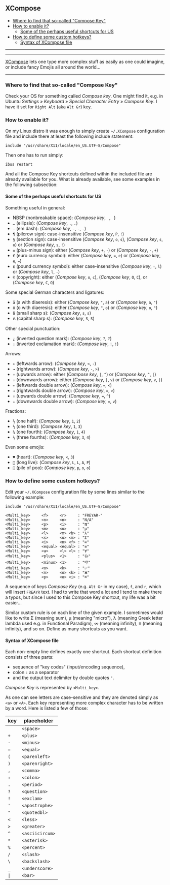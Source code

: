 ## XCompose

 - [Where to find that so-called "Compose Key"](#where-to-find-that-so-called-compose-key)
 - [How to enable it?](#how-to-enable-it)
     - [Some of the perhaps useful shortcuts for US](#some-of-the-perhaps-useful-shortcuts-for-us) 
 - [How to define some custom hotkeys?](#how-to-define-some-custom-hotkeys)
     - [Syntax of XCompose file](#syntax-of-xcompose-file) 

---

---

[XCompose](https://wiki.debian.org/XCompose) lets one type more complex stuff as easily as one could imagine, 
or include fancy Emojis all around the world...

---

### Where to find that so-called "Compose Key"

Check your OS for something called _Compose key_. One might find it, e.g. in Ubuntu _Settings_ » _Keyboard_ » 
_Special Character Entry_ » _Compose Key_. I have it set for `Right Alt` (aka `Alt Gr`) key.


### How to enable it?

On my Linux distro it was enough to simply create `~/.XCompose` configuration file and include there at least the 
following include statement:

```
include "/usr/share/X11/locale/en_US.UTF-8/Compose"
```

Then one has to run simply:

```shell
ibus restart
```

And all the Compose Key shortcuts defined within the included file are already available for you. What is already
available, see some examples in the following subsection:


#### Some of the perhaps useful shortcuts for US

Something useful in general:
- NBSP (nonbreakable space): (_Compose key_, ` `, ` `)
- `…` (ellipsis): (_Compose key_, `.`, `.`)
- `—` (em dash): (_Compose key_, `-`, `-`, `-`)
- `¶` (pilcrow sign): case-insensitive (_Compose key_, `P`, `!`)
- `§` (section sign): case-insensitive (_Compose key_, `o`, `s`), (_Compose key_, `s`, `o`) or (_Compose key_, `s`, `!`) 
- `±` (plus-minus sign): either (_Compose key_, `+`, `-`) or (_Compose key_, `-`, `+`)
- `€` (euro currency symbol): either (_Compose key_, `=`, `e`) or (_Compose key_, `e`, `=`)
- `£` (pound currency symbol): either case-insensitive (_Compose key_, `-`, `l`) or (_Compose key_, `l`, `-`)
- `©` (copyright): either (_Compose key_, `o`, `c`), (_Compose key_, `O`, `C`), or (_Compose key_, `C`, `O`)

Some special German characters and ligatures:
- `ä` (a with diaeresis): either (_Compose key_, `"`, `a`) or (_Compose key_, `a`, `"`)
- `ö` (o with diaeresis): either (_Compose key_, `"`, `o`) or (_Compose key_, `o`, `"`)
- `ß` (small sharp s): (_Compose key_, `s`, `s`)
- `ẞ` (capital sharp s): (_Compose key_, `S`, `S`)

Other special punctuation:
- `¿` (inverted question mark): (_Compose key_, `?`, `?`)
- `¡` (inverted exclamation mark): (_Compose key_, `!`, `!`)

Arrows:
- `←` (leftwards arrow): (_Compose key_, `<`, `-`)
- `→` (rightwards arrow): (_Compose key_, `-`, `>`)
- `↑` (upwards arrow): either (_Compose key_, `|`, `^`) or (_Compose key_, `^`, `|`)
- `↓` (downwards arrow): either (_Compose key_, `|`, `v`) or (_Compose key_, `v`, `|`)
- `⇐` (leftwards double arrow): (_Compose key_, `=`, `<`)
- `⇒` (rightwards double arrow): (_Compose key_, `=`, `>`)
- `⇑` (upwards double arrow): (_Compose key_, `=`, `^`)
- `⇓` (downwards double arrow): (_Compose key_, `=`, `v`)

Fractions:
- `½` (one half): (_Compose key_, `1`, `2`)
- `⅓` (one third): (_Compose key_, `1`, `3`)
- `¼` (one fourth): (_Compose key_, `1`, `4`)
- `¾` (three fourths): (_Compose key_, `3`, `4`)

Even some emojis:
- `♥` (heart): (_Compose key_, `<`, `3`)
- `🖖` (long live): (_Compose key_, `L`, `L`, `A`, `P`)
- `💩` (pile of poo): (_Compose key_, `p`, `o`, `o`)

### How to define some custom hotkeys?

Edit your `~/.XCompose` configuration file by some lines similar to the following example:

```
include "/usr/share/X11/locale/en_US.UTF-8/Compose"

<Multi_key>     <f>     <r>     : "FREYAR-"
<Multi_key>     <n>     <n>     : "N/A"
<Multi_key>     <p>     <i>     : "𝛑"
<Multi_key>     <m>     <u>     : "μ"
<Multi_key>     <l>     <m> <b> : "λ"
<Multi_key>     <s>     <u> <m> : "Σ"
<Multi_key>     <i>     <n> <f> : "∞"
<Multi_key>     <equal> <equal> : "≡"
<Multi_key>     <a>     <l> <l> : "∀"
<Multi_key>     <plus>  <1>     : "👍"
<Multi_key>     <minus> <1>     : "👎"
<Multi_key>     <o>     <k>     : "✅"
<Multi_key>     <n>     <o> <k> : "❌"
<Multi_key>     <p>     <o> <i> : "⌘"
```

A sequence of keys _Compose Key_ (e.g. `Alt Gr` in my case), `f`, and `r`, which will insert `FREAYR` text.
I had to write that word a lot and I tend to make there a typos, but since I used to this Compose Key shortcut, 
my life was a bit easier...

Similar custom rule is on each line of the given example. I sometimes would like to write Σ (meaning sum),
μ (meaning "micro"), λ (meaning Greek letter lambda used e.g. in Functional Paradigm), ∞ (meaning infinity),
≡ (meaning infinity), and so on. Define as many shortcuts as you want.


#### Syntax of XCompose file

Each non-empty line defines exactly one shortcut. Each shortcut definition consists of three parts:
- sequence of "key codes" (input/encoding sequence),
- colon `:` as a separator
- and the output text delimiter by double quotes `"`.

_Compose Key_ is represented by `<Multi_key>`.

As one can see letters are case-sensitive and they are denoted simply as `<a>` or `<A>`.
Each key representing more complex character has to be written by a word. Here is listed a few of those:

| key                 | placeholder     |
|---------------------|-----------------|
| ` `                 | `<space>`       |
| `+`                 | `<plus>`        |
| `-`                 | `<minus>`       |
| `=`                 | `<equal>`       |
| `(`                 | `<parenleft>`   |
| `)`                 | `<parenright>`  |
| `,`                 | `<comma>`       |
| `:`                 | `<colon>`       |
| `.`                 | `<period>`      |
| `?`                 | `<question>`    |
| `!`                 | `<exclam>`      |
| `'`                 | `<apostrophe>`  |
| `"`                 | `<quotedbl>`    |
| `<`                 | `<less>`        |
| `>`                 | `<greater>`     |
| `^`                 | `<asciicircum>` |
| `*`                 | `<asterisk>`    |
| `%`                 | `<percent>`     |
| `/`                 | `<slash>`       |
| `\`                 | `<backslash>`   |
| `_`                 | `<underscore>`  |
| <code>&#124;</code> | `<bar>`         |
